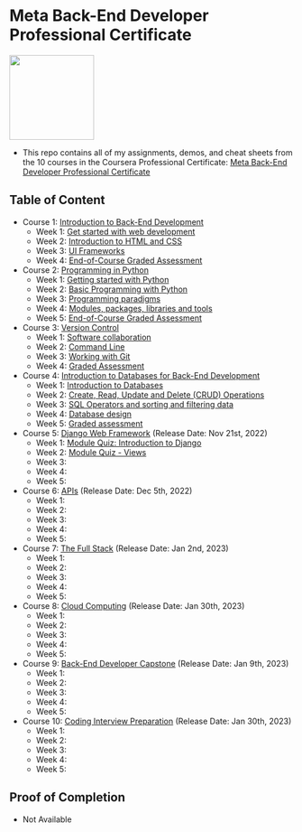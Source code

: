 # Meta Back-End Developer Professional Certificate

<img src="./meta-logo.png" width=150>

- This repo contains all of my assignments, demos, and cheat sheets from the 10 courses in the Coursera Professional Certificate: [Meta Back-End Developer Professional Certificate](https://www.coursera.org/professional-certificates/meta-back-end-developer)

## Table of Content

- Course 1: [Introduction to Back-End Development](https://www.coursera.org/learn/introduction-to-back-end-development?specialization=meta-back-end-developer)
  * Week 1: [Get started with web development](https://github.com/uncomplicated08/Meta-Back-End-Developer/tree/master/Course%201%20-%20Introduction%20to%20Back-End%20Development/Week%201%20-%20Get%20started%20with%20web%20development)
  * Week 2: [Introduction to HTML and CSS](https://github.com/uncomplicated08/Meta-Back-End-Developer/tree/master/Course%201%20-%20Introduction%20to%20Back-End%20Development/Week%202%20-%20Introduction%20to%20HTML%20and%20CSS)
  * Week 3: [UI Frameworks](https://github.com/uncomplicated08/Meta-Back-End-Developer/tree/master/Course%201%20-%20Introduction%20to%20Back-End%20Development/Week%203%20-%20UI%20Frameworks)
  * Week 4: [End-of-Course Graded Assessment](https://github.com/uncomplicated08/Meta-Back-End-Developer/tree/master/Course%201%20-%20Introduction%20to%20Back-End%20Development/Week%204%20-%20End-of-Course%20Graded%20Assessment)
- Course 2: [Programming in Python](https://www.coursera.org/learn/programming-in-python?specialization=meta-back-end-developer)
  * Week 1: [Getting started with Python](https://github.com/uncomplicated08/Meta-Back-End-Developer/tree/master/Course%202%20-%20Programming%20in%20Python/Week%201%20-%20Getting%20started%20with%20Python)
  * Week 2: [Basic Programming with Python](https://github.com/uncomplicated08/Meta-Back-End-Developer/tree/master/Course%202%20-%20Programming%20in%20Python/Week%202%20-%20Basic%20Programming%20with%20Python)
  * Week 3: [Programming paradigms](https://github.com/uncomplicated08/Meta-Back-End-Developer/tree/master/Course%202%20-%20Programming%20in%20Python/Week%203%20-%20Programming%20paradigms)
  * Week 4: [Modules, packages, libraries and tools](https://github.com/uncomplicated08/Meta-Back-End-Developer/tree/master/Course%202%20-%20Programming%20in%20Python/Week%204%20-%20Modules%2C%20packages%2C%20libraries%20and%20tools)
  * Week 5: [End-of-Course Graded Assessment](https://github.com/uncomplicated08/Meta-Back-End-Developer/tree/master/Course%202%20-%20Programming%20in%20Python/Week%205%20-%20End-of-Course%20Graded%20Assessment)
- Course 3: [Version Control](https://www.coursera.org/learn/introduction-to-version-control?specialization=meta-front-end-developer)
  * Week 1: [Software collaboration](https://github.com/uncomplicated08/Meta-Back-End-Developer/tree/master/Course%203%20-%20Version%20Control/Week%201%20-%20Software%20collaboration)
  * Week 2: [Command Line](https://github.com/uncomplicated08/Meta-Back-End-Developer/tree/master/Course%203%20-%20Version%20Control/Week%202%20-%20Command%20Line)
  * Week 3: [Working with Git](https://github.com/uncomplicated08/Meta-Back-End-Developer/tree/master/Course%203%20-%20Version%20Control/Week%203%20-%20Working%20with%20Git)
  * Week 4: [Graded Assessment](https://github.com/uncomplicated08/Meta-Back-End-Developer/tree/master/Course%203%20-%20Version%20Control/Week%204%20-%20Graded%20Assessment)
- Course 4: [Introduction to Databases for Back-End Development](https://www.coursera.org/learn/intro-to-databases-back-end-development?specialization=meta-back-end-developer)
  * Week 1: [Introduction to Databases](https://github.com/uncomplicated08/Meta-Back-End-Developer/tree/master/Course%204%20-%20Introduction%20to%20Databases%20for%20Back-End%20Development/Week%201%20-%20Introduction%20to%20Databases)
  * Week 2: [Create, Read, Update and Delete (CRUD) Operations](https://github.com/uncomplicated08/Meta-Back-End-Developer/tree/master/Course%204%20-%20Introduction%20to%20Databases%20for%20Back-End%20Development/Week%202%20-%20Create%2C%20Read%2C%20Update%20and%20Delete%20(CRUD)%20Operations)
  * Week 3: [SQL Operators and sorting and filtering data](https://github.com/uncomplicated08/Meta-Back-End-Developer/tree/master/Course%204%20-%20Introduction%20to%20Databases%20for%20Back-End%20Development/Week%203%20-%20SQL%20Operators%20and%20sorting%20and%20filtering%20data)
  * Week 4: [Database design](https://github.com/uncomplicated08/Meta-Back-End-Developer/tree/master/Course%204%20-%20Introduction%20to%20Databases%20for%20Back-End%20Development/Week%204%20-%20Database%20design)
  * Week 5: [Graded assessment](https://github.com/uncomplicated08/Meta-Back-End-Developer/tree/master/Course%204%20-%20Introduction%20to%20Databases%20for%20Back-End%20Development/Week%205%20-%20Graded%20assessment)
- Course 5: [Django Web Framework](https://www.coursera.org/learn/django-web-framework?specialization=meta-back-end-developer) (Release Date: Nov 21st, 2022)
  * Week 1: [Module Quiz: Introduction to Django](https://github.com/uncomplicated08/Meta-Back-End-Developer/blob/master/Course%205%20-%20Django%20Web%20Framework/Module%20Quiz%20-%20Introduction%20to%20Django.png)
  * Week 2: [Module Quiz - Views](https://github.com/uncomplicated08/Meta-Back-End-Developer/blob/master/Course%205%20-%20Django%20Web%20Framework/Module%20Quiz%20-%20Views.png)
  * Week 3: 
  * Week 4: 
  * Week 5: 
- Course 6: [APIs](https://www.coursera.org/learn/apis?specialization=meta-back-end-developer) (Release Date: Dec 5th, 2022)
  * Week 1: 
  * Week 2: 
  * Week 3: 
  * Week 4: 
  * Week 5: 
- Course 7: [The Full Stack](https://www.coursera.org/learn/the-full-stack?specialization=meta-back-end-developer) (Release Date: Jan 2nd, 2023)
  * Week 1: 
  * Week 2: 
  * Week 3: 
  * Week 4: 
  * Week 5: 
- Course 8: [Cloud Computing](https://www.coursera.org/learn/meta-cloud-computing?specialization=meta-back-end-developer) (Release Date: Jan 30th, 2023)
  * Week 1: 
  * Week 2: 
  * Week 3: 
  * Week 4: 
  * Week 5: 
- Course 9: [Back-End Developer Capstone](https://www.coursera.org/learn/back-end-developer-capstone?specialization=meta-back-end-developer#syllabus) (Release Date: Jan 9th, 2023)
  * Week 1: 
  * Week 2: 
  * Week 3: 
  * Week 4: 
  * Week 5:
- Course 10: [Coding Interview Preparation](https://www.coursera.org/learn/coding-interview-preparation?specialization=meta-back-end-developer) (Release Date: Jan 30th, 2023)
  * Week 1: 
  * Week 2: 
  * Week 3: 
  * Week 4: 
  * Week 5:

## Proof of Completion

- Not Available

